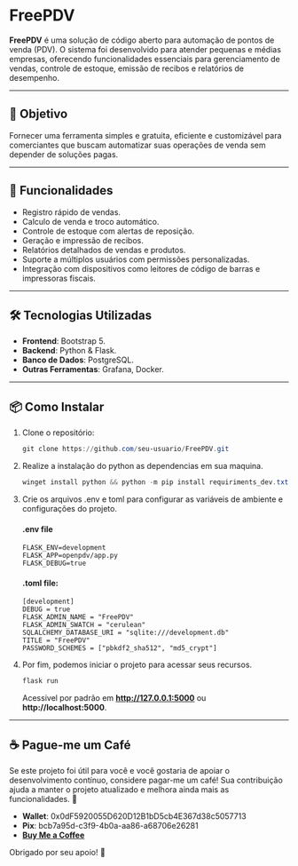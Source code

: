 # FreePDV

**FreePDV** é uma solução de código aberto para automação de pontos de venda (PDV). O sistema foi desenvolvido para atender pequenas e médias empresas, oferecendo funcionalidades essenciais para gerenciamento de vendas, controle de estoque, emissão de recibos e relatórios de desempenho.

---

## 🎯 **Objetivo**
Fornecer uma ferramenta simples e gratuita, eficiente e customizável para comerciantes que buscam automatizar suas operações de venda sem depender de soluções pagas.

---

## 🚀 **Funcionalidades**
- Registro rápido de vendas.
- Calculo de venda e troco automático.
- Controle de estoque com alertas de reposição.
- Geração e impressão de recibos.
- Relatórios detalhados de vendas e produtos.
- Suporte a múltiplos usuários com permissões personalizadas.
- Integração com dispositivos como leitores de código de barras e impressoras fiscais.

---

## 🛠️ **Tecnologias Utilizadas**
- **Frontend**: Bootstrap 5.
- **Backend**: Python & Flask.
- **Banco de Dados**: PostgreSQL.
- **Outras Ferramentas**: Grafana, Docker.

---

## 📦 **Como Instalar**
1. Clone o repositório:
    ```powershell
    git clone https://github.com/seu-usuario/FreePDV.git
    ```
2. Realize a instalação do python as dependencias em sua maquina.
    ```powershell
    winget install python && python -m pip install requiriments_dev.txt
    ```
3. Crie os arquivos .env e toml para configurar as variáveis de ambiente e configurações do projeto.
    #### .env file
    ```text
    FLASK_ENV=development 
    FLASK_APP=openpdv/app.py
    FLASK_DEBUG=true
    ```

    #### .toml file:
    ```text
    [development]
    DEBUG = true
    FLASK_ADMIN_NAME = "FreePDV"
    FLASK_ADMIN_SWATCH = "cerulean"
    SQLALCHEMY_DATABASE_URI = "sqlite:///development.db"
    TITLE = "FreePDV"
    PASSWORD_SCHEMES = ["pbkdf2_sha512", "md5_crypt"]
    ```
4. Por fim, podemos iniciar o projeto para acessar seus recursos.
    ```powershell
    flask run
    ```

    Acessivel por padrão em **http://127.0.0.1:5000** ou **http://localhost:5000**.

---
## ☕ **Pague-me um Café**
Se este projeto foi útil para você e você gostaria de apoiar o desenvolvimento contínuo, considere pagar-me um café! Sua contribuição ajuda a manter o projeto atualizado e melhora ainda mais as funcionalidades. 🥳
- **Wallet**: 0x0dF5920055D620D12B1bD5cb4E367d38c5057713
- **Pix**: bcb7a95d-c3f9-4b0a-aa86-a68706e26281
- [**Buy Me a Coffee**](https://www.buymeacoffee.com/resu94xsrc)

Obrigado por seu apoio! 💖
